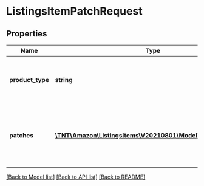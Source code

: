 # ListingsItemPatchRequest

## Properties
Name | Type | Description | Notes
------------ | ------------- | ------------- | -------------
**product_type** | **string** | The Amazon product type of the listings item. | 
**patches** | [**\TNT\Amazon\ListingsItems\V20210801\Model\PatchOperation[]**](PatchOperation.md) | One or more JSON Patch operations to perform on the listings item. | 

[[Back to Model list]](../README.md#documentation-for-models) [[Back to API list]](../README.md#documentation-for-api-endpoints) [[Back to README]](../README.md)


